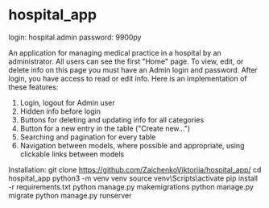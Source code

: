 # hospital_app
login: hospital.admin
password: 9900py

An application for managing medical practice in a hospital by an administrator.
All users can see the first "Home" page. 
To view, edit, or delete info on this page you must have an Admin login and password.
After login, you have access to read or edit info.
Here is an implementation of these features: 
1. Login, logout for Admin user
2. Hidden info before login
3. Buttons for deleting and updating info for all categories
4. Button for a new entry in the table ("Create new...")
5. Searching and pagination for every table
6. Navigation between models, where possible and appropriate, using clickable links between models


Installation:
git clone https://github.com/ZaichenkoViktoriia/hospital_app/
cd hospital_app
python3 -m venv venv
source venv\Scripts\activate
pip install -r requirements.txt
python manage.py makemigrations
python manage.py migrate
python manage.py runserver